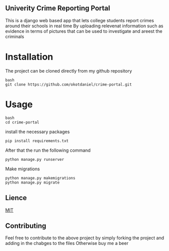 ## Univerity Crime Reporting Portal
This is a django web based app that lets  college students report crimes  around their schools in real time 
By uploading relevenat information such as evidence in terms of pictures that can be used to investigate and areest
the criminals 

# Installation 

The project can be cloned directly from my github repository 
``` 
bash 
git clone https://github.com/okotdaniel/crime-portal.git 
```
# Usage

```
bash 
cd crime-portal
```
install the necessary packages 

``` 
pip install requirements.txt
```
After that the run the following command 
```
python manage.py runserver 
```
Make migrations 
``` 
python manage.py makemigrations 
python manage.py migrate 
```
## Lience 
[MIT](https://choosealience.com/liences/mit)

## Contributing 
Feel free to contribute to the above project by simply forking the project and adding in the chabges to the files 
Otherwise buy me a beer 
